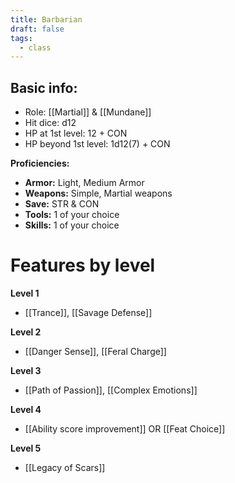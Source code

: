 ```yaml
---
title: Barbarian
draft: false
tags:
  - class
---
```

## Basic info:

- Role: [[Martial]] & [[Mundane]]
- Hit dice: d12
- HP at 1st level: 12 + CON
- HP beyond 1st level: 1d12(7) + CON

**Proficiencies:**
- **Armor:** Light, Medium Armor
- **Weapons:** Simple, Martial weapons
- **Save:** STR & CON
- **Tools:** 1 of your choice
- **Skills:** 1 of your choice

# Features by level
**Level 1**
- [[Trance]], [[Savage Defense]]

**Level 2**
- [[Danger Sense]], [[Feral Charge]]

**Level 3**
- [[Path of Passion]], [[Complex Emotions]]

**Level 4**
- [[Ability score improvement]] OR [[Feat Choice]]

**Level 5**
- [[Legacy of Scars]]

